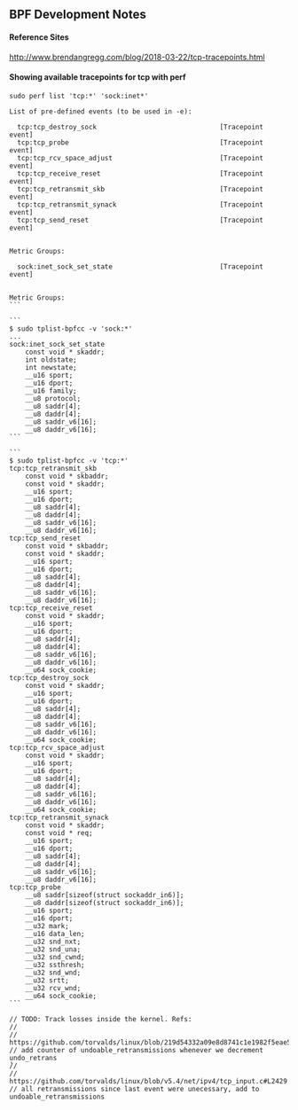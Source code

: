 

## BPF Development Notes

#### Reference Sites
http://www.brendangregg.com/blog/2018-03-22/tcp-tracepoints.html

#### Showing available tracepoints for tcp with perf
````
sudo perf list 'tcp:*' 'sock:inet*'

List of pre-defined events (to be used in -e):

  tcp:tcp_destroy_sock                               [Tracepoint event]
  tcp:tcp_probe                                      [Tracepoint event]
  tcp:tcp_rcv_space_adjust                           [Tracepoint event]
  tcp:tcp_receive_reset                              [Tracepoint event]
  tcp:tcp_retransmit_skb                             [Tracepoint event]
  tcp:tcp_retransmit_synack                          [Tracepoint event]
  tcp:tcp_send_reset                                 [Tracepoint event]


Metric Groups:

  sock:inet_sock_set_state                           [Tracepoint event]


Metric Groups:
```

```
$ sudo tplist-bpfcc -v 'sock:*'
...
sock:inet_sock_set_state
    const void * skaddr;
    int oldstate;
    int newstate;
    __u16 sport;
    __u16 dport;
    __u16 family;
    __u8 protocol;
    __u8 saddr[4];
    __u8 daddr[4];
    __u8 saddr_v6[16];
    __u8 daddr_v6[16];
```

```
$ sudo tplist-bpfcc -v 'tcp:*'
tcp:tcp_retransmit_skb
    const void * skbaddr;
    const void * skaddr;
    __u16 sport;
    __u16 dport;
    __u8 saddr[4];
    __u8 daddr[4];
    __u8 saddr_v6[16];
    __u8 daddr_v6[16];
tcp:tcp_send_reset
    const void * skbaddr;
    const void * skaddr;
    __u16 sport;
    __u16 dport;
    __u8 saddr[4];
    __u8 daddr[4];
    __u8 saddr_v6[16];
    __u8 daddr_v6[16];
tcp:tcp_receive_reset
    const void * skaddr;
    __u16 sport;
    __u16 dport;
    __u8 saddr[4];
    __u8 daddr[4];
    __u8 saddr_v6[16];
    __u8 daddr_v6[16];
    __u64 sock_cookie;
tcp:tcp_destroy_sock
    const void * skaddr;
    __u16 sport;
    __u16 dport;
    __u8 saddr[4];
    __u8 daddr[4];
    __u8 saddr_v6[16];
    __u8 daddr_v6[16];
    __u64 sock_cookie;
tcp:tcp_rcv_space_adjust
    const void * skaddr;
    __u16 sport;
    __u16 dport;
    __u8 saddr[4];
    __u8 daddr[4];
    __u8 saddr_v6[16];
    __u8 daddr_v6[16];
    __u64 sock_cookie;
tcp:tcp_retransmit_synack
    const void * skaddr;
    const void * req;
    __u16 sport;
    __u16 dport;
    __u8 saddr[4];
    __u8 daddr[4];
    __u8 saddr_v6[16];
    __u8 daddr_v6[16];
tcp:tcp_probe
    __u8 saddr[sizeof(struct sockaddr_in6)];
    __u8 daddr[sizeof(struct sockaddr_in6)];
    __u16 sport;
    __u16 dport;
    __u32 mark;
    __u16 data_len;
    __u32 snd_nxt;
    __u32 snd_una;
    __u32 snd_cwnd;
    __u32 ssthresh;
    __u32 snd_wnd;
    __u32 srtt;
    __u32 rcv_wnd;
    __u64 sock_cookie;
```

// TODO: Track losses inside the kernel. Refs:
//
// https://github.com/torvalds/linux/blob/219d54332a09e8d8741c1e1982f5eae56099de85/net/ipv4/tcp_input.c#L1122
// add counter of undoable_retransmissions whenever we decrement undo_retrans
̉//
// https://github.com/torvalds/linux/blob/v5.4/net/ipv4/tcp_input.c#L2429
// all retransmissions since last event were unecessary, add to undoable_retransmissions